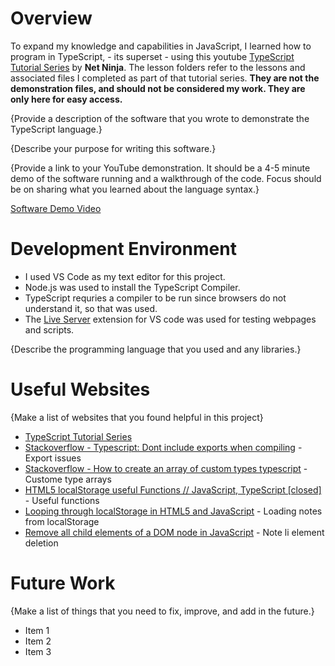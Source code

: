 # Overview

To expand my knowledge and capabilities in JavaScript, I learned how to program in TypeScript, - its superset - using this youtube [TypeScript Tutorial Series](https://www.youtube.com/playlist?list=PL4cUxeGkcC9gUgr39Q_yD6v-bSyMwKPUI) by **Net Ninja**.  The lesson folders refer to the lessons and associated files I completed as part of that tutorial series. **They are not the demonstration files, and should not be considered my work. They are only here for easy access.**

{Provide a description of the software that you wrote to demonstrate the TypeScript language.}

{Describe your purpose for writing this software.}

{Provide a link to your YouTube demonstration. It should be a 4-5 minute demo of the software running and a walkthrough of the code. Focus should be on sharing what you learned about the language syntax.}

[Software Demo Video](http://youtube.link.goes.here)

# Development Environment

 - I used VS Code as my text editor for this project.
 - Node.js was used to install the TypeScript Compiler.
 - TypeScript requries a compiler to be run since browsers do not understand it, so that was used.
 - The [Live Server](https://marketplace.visualstudio.com/items?itemName=ritwickdey.LiveServer) extension for VS code was used for testing webpages and scripts.

{Describe the programming language that you used and any libraries.}

# Useful Websites

{Make a list of websites that you found helpful in this project}

- [TypeScript Tutorial Series](https://www.youtube.com/playlist?list=PL4cUxeGkcC9gUgr39Q_yD6v-bSyMwKPUI)
- [Stackoverflow - Typescript: Dont include exports when compiling](https://stackoverflow.com/questions/59096077/typescript-dont-include-exports-when-compiling) - Export issues
- [Stackoverflow - How to create an array of custom types typescript](https://stackoverflow.com/questions/47756537/how-to-create-an-array-of-custom-types-typescript) - Custome type arrays
- [HTML5 localStorage useful Functions // JavaScript, TypeScript [closed]](https://stackoverflow.com/questions/34245593/html5-localstorage-useful-functions-javascript-typescript#:~:text=Check%20if%20localStorage%20has%20an%20Item%20-%20TypeScript-Version,%28key%29%20%7B%20return%20localStorage.getItem%20%28key%29%20%21%3D%3D%20null%3B%20%7D) - Useful functions
- [Looping through localStorage in HTML5 and JavaScript](https://stackoverflow.com/questions/3138564/looping-through-localstorage-in-html5-and-javascript) - Loading notes from localStorage
- [Remove all child elements of a DOM node in JavaScript](https://stackoverflow.com/questions/3955229/remove-all-child-elements-of-a-dom-node-in-javascript) - Note li element deletion

<!-- - [Web Site Name](http://url.link.goes.here) -->

# Future Work

{Make a list of things that you need to fix, improve, and add in the future.}

- Item 1
- Item 2
- Item 3
